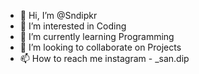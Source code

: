 - 👋 Hi, I’m @Sndipkr
- 👀 I’m interested in Coding
- 🌱 I’m currently learning Programming
- 💞️ I’m looking to collaborate on Projects
- 📫 How to reach me 
     instagram - _san.dip

<!---
Sndipkr/Sndipkr is a ✨ special ✨ repository because its `README.md` (this file) appears on your GitHub profile.
You can click the Preview link to take a look at your changes.
--->

